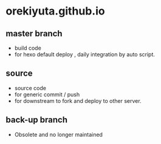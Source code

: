 # orekiyuta.github.io

## master branch
- build code
- for hexo default deploy , daily integration by auto script.

## source
- source code
- for generic commit / push
- for downstream to fork and deploy to other server.

## back-up branch
- Obsolete and no longer maintained
